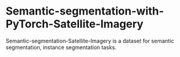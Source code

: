 # Semantic-segmentation-with-PyTorch-Satellite-Imagery

Semantic-segmentation-Satellite-Imagery is a dataset for semantic segmentation, instance segmentation tasks.